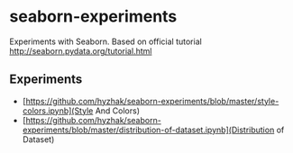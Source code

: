 # seaborn-experiments
Experiments with Seaborn. Based on official tutorial http://seaborn.pydata.org/tutorial.html

## Experiments
- [https://github.com/hyzhak/seaborn-experiments/blob/master/style-colors.ipynb](Style And Colors)
- [https://github.com/hyzhak/seaborn-experiments/blob/master/distribution-of-dataset.ipynb](Distribution of Dataset)
